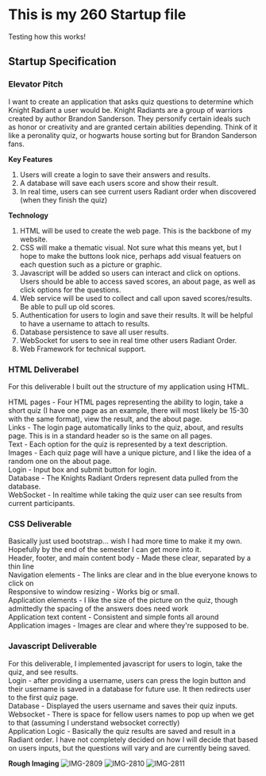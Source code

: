 # This is my 260 Startup file
Testing how this works!

## Startup Specification
### Elevator Pitch
I want to create an application that asks quiz questions to determine which Knight Radiant a user would be. Knight Radiants are a group of warriors created by author Brandon Sanderson. They personify certain ideals such as honor or creativity and are granted certain abilities depending. Think of it like a peronality quiz, or hogwarts house sorting but for Brandon Sanderson fans.

**Key Features**
1. Users will create a login to save their answers and results.
2. A database will save each users score and show their result.
3. In real time, users can see current users Radiant order when discovered (when they finish the quiz)

**Technology**
1. HTML will be used to create the web page. This is the backbone of my website.
2. CSS will make a thematic visual. Not sure what this means yet, but I hope to make the buttons look nice, perhaps add visual featuers on each question such as a picture or graphic.
3. Javascript will be added so users can interact and click on options. Users should be able to access saved scores, an about page, as well as click options for the questions.
4. Web service will be used to collect and call upon saved scores/results. Be able to pull up old scores.
5. Authentication for users to login and save their results. It will be helpful to have a username to attach to results.
6. Database persistence to save all user results.
7. WebSocket for users to see in real time other users Radiant Order.
8. Web Framework for technical support.

### HTML Deliverabel
For this deliverable I built out the structure of my application using HTML.

HTML pages - Four HTML pages representing the ability to login, take a short quiz (I have one page as an example, there will most likely be 15-30 with the same format), view the result, and the about page.  
Links - The login page automatically links to the quiz, about, and results page. This is in a standard header so is the same on all pages.  
Text - Each option for the quiz is represented by a text description.  
Images - Each quiz page will have a unique picture, and I like the idea of a random one on the about page.  
Login - Input box and submit button for login.  
Database - The Knights Radiant Orders represent data pulled from the database.  
WebSocket - In realtime while taking the quiz user can see results from current participants.  

### CSS Deliverable
Basically just used bootstrap... wish I had more time to make it my own. Hopefully by the end of the semester I can get more into it.  
Header, footer, and main content body - Made these clear, separated by a thin line  
Navigation elements - The links are clear and in the blue everyone knows to click on  
Responsive to window resizing - Works big or small.  
Application elements - I like the size of the picture on the quiz, though admittedly the spacing of the answers does need work  
Application text content - Consistent and simple fonts all around  
Application images - Images are clear and where they're supposed to be.  

### Javascript Deliverable
For this deliverable, I implemented javascript for users to login, take the quiz, and see results.  
Login - after providing a username, users can press the login button and their username is saved in a database for future use. It then redirects user to the first quiz page.  
Database - Displayed the users username and saves their quiz inputs.
Websocket - There is space for fellow users names to pop up when we get to that (assuming I understand websocket correctly)  
Application Logic - Basically the quiz results are saved and result in a Radiant order. I have not completely decided on how I will decide that based on users inputs, but the questions will vary and are currently being saved.



**Rough Imaging**
![IMG-2809](https://github.com/reevet13/260startup/assets/144943664/b97be0d7-f09e-48b3-aa6c-a5827cee8c0c)
![IMG-2810](https://github.com/reevet13/260startup/assets/144943664/d2732774-380f-4fc5-a3fc-17bbcce64b21)
![IMG-2811](https://github.com/reevet13/260startup/assets/144943664/7f29b14e-7bbb-40a3-93e5-674c6fb51d10)







